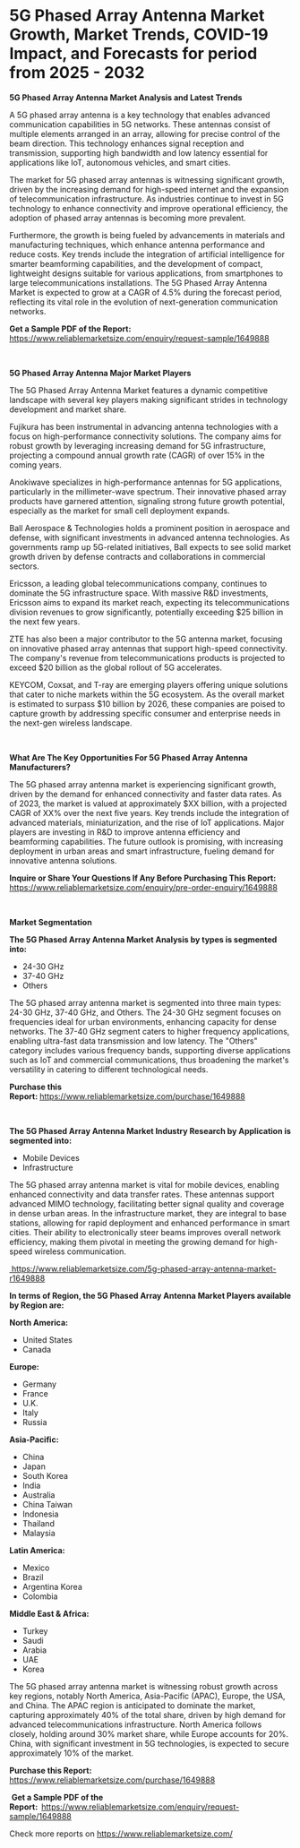 <p><h1>5G Phased Array Antenna Market Growth, Market Trends, COVID-19 Impact, and Forecasts for period from 2025 - 2032</h1></p><p><strong>5G Phased Array Antenna Market Analysis and Latest Trends</strong></p>
<p><p>A 5G phased array antenna is a key technology that enables advanced communication capabilities in 5G networks. These antennas consist of multiple elements arranged in an array, allowing for precise control of the beam direction. This technology enhances signal reception and transmission, supporting high bandwidth and low latency essential for applications like IoT, autonomous vehicles, and smart cities.</p><p>The market for 5G phased array antennas is witnessing significant growth, driven by the increasing demand for high-speed internet and the expansion of telecommunication infrastructure. As industries continue to invest in 5G technology to enhance connectivity and improve operational efficiency, the adoption of phased array antennas is becoming more prevalent.</p><p>Furthermore, the growth is being fueled by advancements in materials and manufacturing techniques, which enhance antenna performance and reduce costs. Key trends include the integration of artificial intelligence for smarter beamforming capabilities, and the development of compact, lightweight designs suitable for various applications, from smartphones to large telecommunications installations. The 5G Phased Array Antenna Market is expected to grow at a CAGR of 4.5% during the forecast period, reflecting its vital role in the evolution of next-generation communication networks.</p></p>
<p><strong>Get a Sample PDF of the Report:&nbsp;</strong> <a href="https://www.reliablemarketsize.com/enquiry/request-sample/1649888?utm_campaign=3351&utm_medium=2&utm_source=Github&utm_content=ia&utm_term=08042025&utm_id=5g-phased-array-antenna">https://www.reliablemarketsize.com/enquiry/request-sample/1649888</a></p>
<p>&nbsp;</p>
<p><strong>5G Phased Array Antenna Major Market Players</strong></p>
<p><p>The 5G Phased Array Antenna Market features a dynamic competitive landscape with several key players making significant strides in technology development and market share. </p><p>Fujikura has been instrumental in advancing antenna technologies with a focus on high-performance connectivity solutions. The company aims for robust growth by leveraging increasing demand for 5G infrastructure, projecting a compound annual growth rate (CAGR) of over 15% in the coming years.</p><p>Anokiwave specializes in high-performance antennas for 5G applications, particularly in the millimeter-wave spectrum. Their innovative phased array products have garnered attention, signaling strong future growth potential, especially as the market for small cell deployment expands. </p><p>Ball Aerospace & Technologies holds a prominent position in aerospace and defense, with significant investments in advanced antenna technologies. As governments ramp up 5G-related initiatives, Ball expects to see solid market growth driven by defense contracts and collaborations in commercial sectors.</p><p>Ericsson, a leading global telecommunications company, continues to dominate the 5G infrastructure space. With massive R&D investments, Ericsson aims to expand its market reach, expecting its telecommunications division revenues to grow significantly, potentially exceeding $25 billion in the next few years.</p><p>ZTE has also been a major contributor to the 5G antenna market, focusing on innovative phased array antennas that support high-speed connectivity. The company's revenue from telecommunications products is projected to exceed $20 billion as the global rollout of 5G accelerates.</p><p>KEYCOM, Coxsat, and T-ray are emerging players offering unique solutions that cater to niche markets within the 5G ecosystem. As the overall market is estimated to surpass $10 billion by 2026, these companies are poised to capture growth by addressing specific consumer and enterprise needs in the next-gen wireless landscape.</p></p>
<p>&nbsp;</p>
<p><strong>What Are The Key Opportunities For 5G Phased Array Antenna Manufacturers?</strong></p>
<p><p>The 5G phased array antenna market is experiencing significant growth, driven by the demand for enhanced connectivity and faster data rates. As of 2023, the market is valued at approximately $XX billion, with a projected CAGR of XX% over the next five years. Key trends include the integration of advanced materials, miniaturization, and the rise of IoT applications. Major players are investing in R&D to improve antenna efficiency and beamforming capabilities. The future outlook is promising, with increasing deployment in urban areas and smart infrastructure, fueling demand for innovative antenna solutions.</p></p>
<p><strong>Inquire or Share Your Questions If Any Before Purchasing This Report:</strong> <a href="https://www.reliablemarketsize.com/enquiry/pre-order-enquiry/1649888?utm_campaign=3351&utm_medium=2&utm_source=Github&utm_content=ia&utm_term=08042025&utm_id=5g-phased-array-antenna">https://www.reliablemarketsize.com/enquiry/pre-order-enquiry/1649888</a></p>
<p>&nbsp;</p>
<p><strong>Market Segmentation</strong></p>
<p><strong>The 5G Phased Array Antenna Market Analysis by types is segmented into:</strong></p>
<p><ul><li>24-30 GHz</li><li>37-40 GHz</li><li>Others</li></ul></p>
<p><p>The 5G phased array antenna market is segmented into three main types: 24-30 GHz, 37-40 GHz, and Others. The 24-30 GHz segment focuses on frequencies ideal for urban environments, enhancing capacity for dense networks. The 37-40 GHz segment caters to higher frequency applications, enabling ultra-fast data transmission and low latency. The "Others" category includes various frequency bands, supporting diverse applications such as IoT and commercial communications, thus broadening the market's versatility in catering to different technological needs.</p></p>
<p><strong>Purchase this Report:&nbsp;</strong><a href="https://www.reliablemarketsize.com/purchase/1649888?utm_campaign=3351&utm_medium=2&utm_source=Github&utm_content=ia&utm_term=08042025&utm_id=5g-phased-array-antenna">https://www.reliablemarketsize.com/purchase/1649888</a></p>
<p>&nbsp;</p>
<p><strong>The 5G Phased Array Antenna Market Industry Research by Application is segmented into:</strong></p>
<p><ul><li>Mobile Devices</li><li>Infrastructure</li></ul></p>
<p><p>The 5G phased array antenna market is vital for mobile devices, enabling enhanced connectivity and data transfer rates. These antennas support advanced MIMO technology, facilitating better signal quality and coverage in dense urban areas. In the infrastructure market, they are integral to base stations, allowing for rapid deployment and enhanced performance in smart cities. Their ability to electronically steer beams improves overall network efficiency, making them pivotal in meeting the growing demand for high-speed wireless communication.</p></p>
<p><a href="https://www.reliablemarketsize.com/5g-phased-array-antenna-market-r1649888?utm_campaign=3351&utm_medium=2&utm_source=Github&utm_content=ia&utm_term=08042025&utm_id=5g-phased-array-antenna">&nbsp;https://www.reliablemarketsize.com/5g-phased-array-antenna-market-r1649888</a></p>
<p><strong>In terms of Region, the 5G Phased Array Antenna Market Players available by Region are:</strong></p>
<p>
    <p> <strong> North America: </strong>
        <ul>
            <li>United States</li>
            <li>Canada</li>
        </ul>
        </p> 
    <p> <strong> Europe: </strong>
        <ul>
            <li>Germany</li>
            <li>France</li>
            <li>U.K.</li>
            <li>Italy</li>
            <li>Russia</li>
        </ul>
        </p> 
    <p> <strong> Asia-Pacific: </strong>
        <ul>
            <li>China</li>
            <li>Japan</li>
            <li>South Korea</li>
            <li>India</li>
            <li>Australia</li>
            <li>China Taiwan</li>
            <li>Indonesia</li>
            <li>Thailand</li>
            <li>Malaysia</li>
        </ul>
        </p> 
    <p> <strong> Latin America: </strong>
        <ul>
            <li>Mexico</li>
            <li>Brazil</li>
            <li>Argentina Korea</li>
            <li>Colombia</li>
        </ul>
        </p> 
    <p> <strong> Middle East & Africa: </strong>
        <ul>
            <li>Turkey</li>
            <li>Saudi</li>
            <li>Arabia</li>
            <li>UAE</li>
            <li>Korea</li>
        </ul>
    </p>
    </p>
<p><p>The 5G phased array antenna market is witnessing robust growth across key regions, notably North America, Asia-Pacific (APAC), Europe, the USA, and China. The APAC region is anticipated to dominate the market, capturing approximately 40% of the total share, driven by high demand for advanced telecommunications infrastructure. North America follows closely, holding around 30% market share, while Europe accounts for 20%. China, with significant investment in 5G technologies, is expected to secure approximately 10% of the market.</p></p>
<p><strong>Purchase this Report: </strong><a href="https://www.reliablemarketsize.com/purchase/1649888?utm_campaign=3351&utm_medium=2&utm_source=Github&utm_content=ia&utm_term=08042025&utm_id=5g-phased-array-antenna">https://www.reliablemarketsize.com/purchase/1649888</a></p>
<p>&nbsp;<strong>Get a Sample PDF of the Report:&nbsp;&nbsp;</strong><a href="https://www.reliablemarketsize.com/enquiry/request-sample/1649888?utm_campaign=3351&utm_medium=2&utm_source=Github&utm_content=ia&utm_term=08042025&utm_id=5g-phased-array-antenna">https://www.reliablemarketsize.com/enquiry/request-sample/1649888</a></p>
<p><strong></strong></p>
<p>Check more reports on <a href="https://www.reliablemarketsize.com/?utm_campaign=3351&utm_medium=2&utm_source=Github&utm_content=ia&utm_term=08042025&utm_id=5g-phased-array-antenna">https://www.reliablemarketsize.com/</a></p>